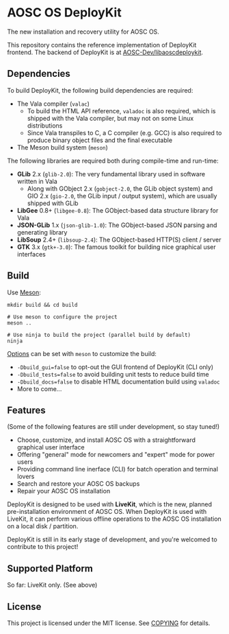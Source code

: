 # AOSC OS DeployKit

The new installation and recovery utility for AOSC OS.

This repository contains the reference implementation of DeployKit frontend. The backend of DeployKit is at [AOSC-Dev/libaoscdeploykit](https://github.com/AOSC-Dev/libaoscdeploykit).

## Dependencies

To build DeployKit, the following build dependencies are required:

- The Vala compiler (`valac`)
  - To build the HTML API reference, `valadoc` is also required, which is shipped with the Vala compiler, but may not on some Linux distributions
  - Since Vala transpiles to C, a C compiler (e.g. GCC) is also required to produce binary object files and the final executable
- The Meson build system (`meson`)

The following libraries are required both during compile-time and run-time:

- **GLib** 2.x (`glib-2.0`): The very fundamental library used in software written in Vala
  - Along with GObject 2.x (`gobject-2.0`, the GLib object system) and GIO 2.x (`gio-2.0`, the GLib input / output system), which are usually shipped with GLib
- **LibGee** 0.8+ (`libgee-0.8`): The GObject-based data structure library for Vala
- **JSON-GLib** 1.x (`json-glib-1.0`): The GObject-based JSON parsing and generating library
- **LibSoup** 2.4+ (`libsoup-2.4`): The GObject-based HTTP(S) client / server
- **GTK** 3.x (`gtk+-3.0`): The famous toolkit for building nice graphical user interfaces

## Build

Use [Meson](https://mesonbuild.com):

```shell
mkdir build && cd build

# Use meson to configure the project
meson ..

# Use ninja to build the project (parallel build by default)
ninja
```

[Options](meson_options.txt) can be set with `meson` to customize the build:

- `-Dbuild_gui=false` to opt-out the GUI frontend of DeployKit (CLI only)
- `-Dbuild_tests=false` to avoid building unit tests to reduce build time
- `-Dbuild_docs=false` to disable HTML documentation build using `valadoc`
- More to come...

## Features

(Some of the following features are still under development, so stay tuned!)

- Choose, customize, and install AOSC OS with a straightforward graphical user interface
- Offering "general" mode for newcomers and "expert" mode for power users
- Providing command line inerface (CLI) for batch operation and terminal lovers
- Search and restore your AOSC OS backups
- Repair your AOSC OS installation

DeployKit is designed to be used with **LiveKit**, which is the new, planned pre-installation environment of AOSC OS. When DeployKit is used with LiveKit, it can perform various offline operations to the AOSC OS installation on a local disk / partition.

DeployKit is still in its early stage of development, and you're welcomed to contribute to this project!

## Supported Platform

So far: LiveKit only. (See above)

## License

This project is licensed under the MIT license. See [COPYING](COPYING) for details.
